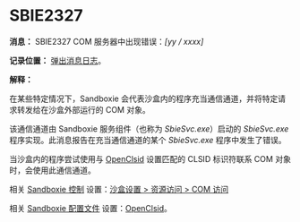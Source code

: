 # SBIE2327

**消息：** SBIE2327 COM 服务器中出现错误：_[yy / xxxx]_

**记录位置：** [弹出消息日志](PopupMessageLog.md)。

**解释：**

在某些特定情况下，Sandboxie 会代表沙盒内的程序充当通信通道，并将特定请求转发给在沙盒外部运行的 COM 对象。

该通信通道由 Sandboxie 服务组件（也称为 _SbieSvc.exe_）启动的 _SbieSvc.exe_ 程序实现。此消息报告在充当通信通道的某个 _SbieSvc.exe_ 程序中发生了错误。

当沙盒内的程序尝试使用与 [OpenClsid](OpenClsid.md) 设置匹配的 CLSID 标识符联系 COM 对象时，会使用此通信通道。

相关 [Sandboxie 控制](SandboxieControl.md) 设置：[沙盒设置 > 资源访问 > COM 访问](ResourceAccessSettings.md#com-access)

相关 [Sandboxie 配置文件](SandboxieIni.md) 设置：[OpenClsid](OpenClsid.md)。